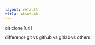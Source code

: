 ```yaml
---
layout: default
title: AboutFab
---
```

git clone [url]

difference git vs github vs gitlab vs others
